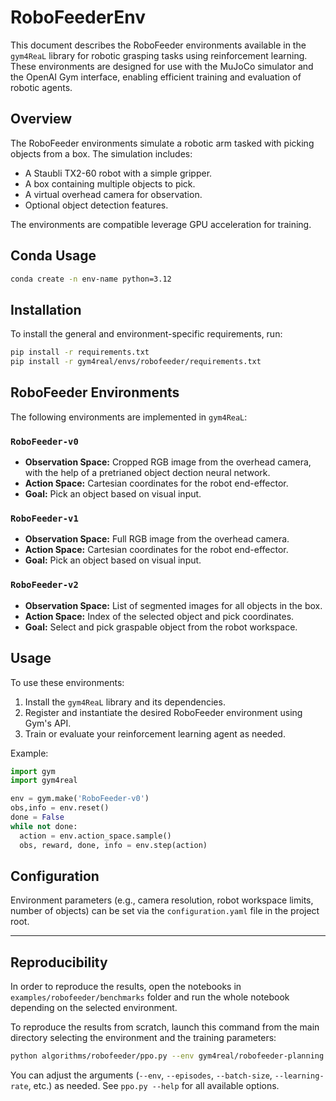 # RoboFeederEnv

This document describes the RoboFeeder environments available in the `gym4ReaL` library for robotic grasping tasks using reinforcement learning. These environments are designed for use with the MuJoCo simulator and the OpenAI Gym interface, enabling efficient training and evaluation of robotic agents.

## Overview

The RoboFeeder environments simulate a robotic arm tasked with picking objects from a box. The simulation includes:

- A Staubli TX2-60 robot with a simple gripper.
- A box containing multiple objects to pick.
- A virtual overhead camera for observation.
- Optional object detection features.

The environments are compatible leverage GPU acceleration for training.

## Conda Usage

```bash
conda create -n env-name python=3.12
```

## Installation

To install the general and environment-specific requirements, run:

```bash
pip install -r requirements.txt
pip install -r gym4real/envs/robofeeder/requirements.txt
```

## RoboFeeder Environments

The following environments are implemented in `gym4ReaL`:

### `RoboFeeder-v0`

- **Observation Space:** Cropped RGB image from the overhead camera, with the help of a pretrianed object dection neural network.
- **Action Space:** Cartesian coordinates for the robot end-effector.
- **Goal:** Pick an object based on visual input.

### `RoboFeeder-v1`

- **Observation Space:** Full RGB image from the overhead camera.
- **Action Space:** Cartesian coordinates for the robot end-effector.
- **Goal:** Pick an object based on visual input.

### `RoboFeeder-v2`

- **Observation Space:** List of segmented images for all objects in the box.
- **Action Space:** Index of the selected object and pick coordinates.
- **Goal:** Select and pick graspable object from the robot workspace.

## Usage

To use these environments:

1. Install the `gym4ReaL` library and its dependencies.
2. Register and instantiate the desired RoboFeeder environment using Gym's API.
3. Train or evaluate your reinforcement learning agent as needed.

Example:

```python
import gym
import gym4real

env = gym.make('RoboFeeder-v0')
obs,info = env.reset()
done = False
while not done:
  action = env.action_space.sample()
  obs, reward, done, info = env.step(action)
```

## Configuration

Environment parameters (e.g., camera resolution, robot workspace limits, number of objects) can be set via the `configuration.yaml` file in the project root.

---


## Reproducibility

In order to reproduce the results, open the notebooks in `examples/robofeeder/benchmarks` folder and run the whole notebook depending on the selected environment.


To reproduce the results from scratch, launch this command from the main directory selecting the environment and the training parameters:
```bash
python algorithms/robofeeder/ppo.py --env gym4real/robofeeder-planning --episodes 1000 --batch-size 64 --learning-rate 0.0003
```
You can adjust the arguments (`--env`, `--episodes`, `--batch-size`, `--learning-rate`, etc.) as needed. See `ppo.py --help` for all available options.

